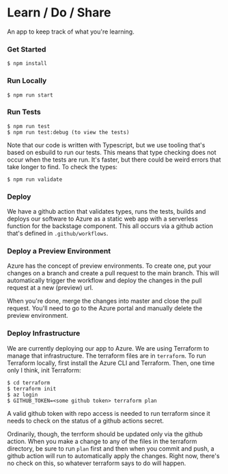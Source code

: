 # Learn / Do / Share

An app to keep track of what you're learning.


### Get Started

```
$ npm install
```


### Run Locally

```
$ npm run start
```


### Run Tests

```
$ npm run test
$ npm run test:debug (to view the tests)
```

Note that our code is written with Typescript, but we use tooling that's based on
esbuild to run our tests. This means that type checking does not occur when the
tests are run. It's faster, but there could be weird errors that take longer to
find. To check the types:

```
$ npm run validate
```


### Deploy

We have a github action that validates types, runs the tests, builds and deploys
our software to Azure as a static web app with a serverless function for the backstage
component. This all occurs via a github action that's defined in `.github/workflows`.


### Deploy a Preview Environment

Azure has the concept of preview environments. To create one, put your changes on a
branch and create a pull request to the main branch. This will automatically trigger
the workflow and deploy the changes in the pull request at a new (preview) url.

When you're done, merge the changes into master and close the pull request.
You'll need to go to the Azure portal and manually delete the preview environment.


### Deploy Infrastructure

We are currently deploying our app to Azure. We are using Terraform to manage that
infrastructure. The terraform files are in `terraform`. To run Terraform locally,
first install the Azure CLI and Terraform. Then, one time only I think, init Terraform:

```
$ cd terraform
$ terraform init
$ az login
$ GITHUB_TOKEN=<some github token> terraform plan
```

A valid github token with repo access is needed to run terraform since it needs
to check on the status of a github actions secret.

Ordinarily, though, the terrform should be updated only via the github action. When
you make a change to any of the files in the terraform directory, be sure to run `plan`
first and then when you commit and push, a github action will run to automatically
apply the changes. Right now, there's no check on this, so whatever terraform says to
do will happen.
